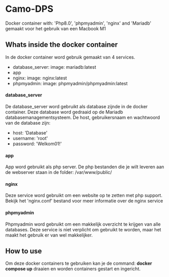 # Camo-DPS
 Docker container with: 'Php8.0', 'phpmyadmin', 'nginx' and 'Mariadb'
 gemaakt voor het gebruik van een Macbook M1


## Whats inside the docker container
 In de docker container word gebruik gemaakt van 4 services.
 * database_server: image: mariadb:latest
 * app
 * nginx: image: nginx:latest
 * phpmyadmin: image: phpmyadmin/phpmyadmin:latest

#### database_server
 De database_server word gebruikt als database zijnde in de docker container. Deze database word gedraaid op de Mariadb databasemanagementsysteem. 
 De host, gebruikersnaam en wachtwoord van de database zijn:
 * host: 'Database'
 * username: 'root'
 * password: 'Welkom01!'

#### app
 App word gebruikt als php server. De php bestanden die je wilt leveren aan de webserver staan in de folder: /var/www/public/

#### nginx
 Deze service word gebruikt om een website op te zetten met php support. Bekijk het 'nginx.conf' bestand voor meer informatie over de nginx service

#### phpmyadmin
 Phpmyadmin word gebruikt om een makkelijk overzicht te krijgen van alle databases. Deze service is niet verplicht om gebruikt te worden, maar het maakt het gebruik er van wel makkelijker.

## How to use
 Om deze docker containers te gebruiken kan je de command: **docker compose up** draaien en worden containers gestart en ingericht.
